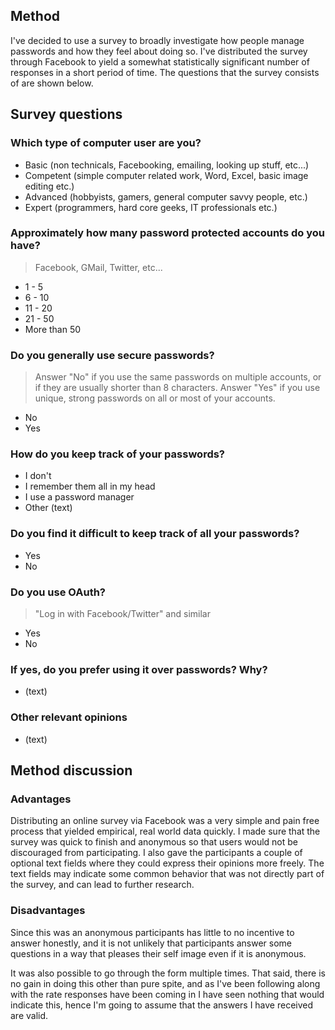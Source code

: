 ## Method

I've decided to use a survey to broadly investigate how people manage passwords and how they feel
about doing so. I've distributed the survey through Facebook to yield a somewhat statistically
significant number of responses in a short period of time. The questions that the survey consists of
are shown below.

## Survey questions

### Which type of computer user are you?

- Basic (non technicals, Facebooking, emailing, looking up stuff, etc...)
- Competent (simple computer related work, Word, Excel, basic image editing etc.)
- Advanced (hobbyists, gamers, general computer savvy people, etc.)
- Expert (programmers, hard core geeks, IT professionals etc.)

### Approximately how many password protected accounts do you have?

> Facebook, GMail, Twitter, etc...

- 1 - 5
- 6 - 10
- 11 - 20
- 21 - 50
- More than 50

### Do you generally use secure passwords?

> Answer "No" if you use the same passwords on multiple accounts, or if they are usually
> shorter than 8 characters. Answer "Yes" if you use unique, strong passwords on all or most of
> your accounts.

- No
- Yes

### How do you keep track of your passwords?

- I don't
- I remember them all in my head
- I use a password manager
- Other (text)

### Do you find it difficult to keep track of all your passwords?

- Yes
- No

### Do you use OAuth?

> "Log in with Facebook/Twitter" and similar

- Yes
- No

### If yes, do you prefer using it over passwords? Why?

- (text)

### Other relevant opinions

- (text)

## Method discussion

### Advantages

Distributing an online survey via Facebook was a very simple and pain free process that yielded
empirical, real world data quickly. I made sure that the survey was quick to finish and anonymous
so that users would not be discouraged from participating. I also gave the participants a couple of
optional text fields where they could express their opinions more freely. The text fields may
indicate some common behavior that was not directly part of the survey, and can lead to further research.

### Disadvantages

Since this was an anonymous participants has little to no incentive to answer honestly, and it is
not unlikely that participants answer some questions in a way that pleases their self image even if
it is anonymous.

It was also possible to go through the form multiple times. That said, there is no gain in doing
this other than pure spite, and as I've been following along with the rate responses have been
coming in I have seen nothing that would indicate this, hence I'm going to assume that the answers I
have received are valid.

